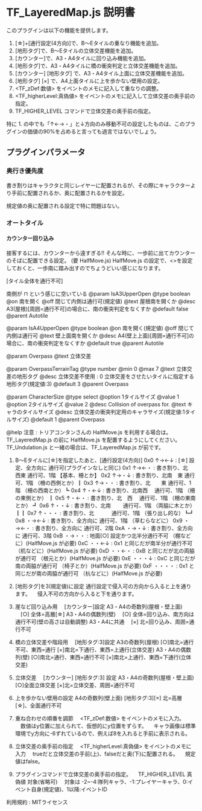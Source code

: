 # TF_LayeredMap.js 説明書

このプラグインは以下の機能を提供します。

1. [☆]+[通行設定(4方向)]で、B〜Eタイルの重なり機能を追加。
2. [地形タグ]で、B〜Eタイルの立体交差機能を追加。
3. [カウンター]で、A3・A4タイルに回り込み機能を追加。
4. [地形タグ]で、A3・A4タイルに橋の衝突判定と立体交差機能を追加。
5. [カウンター] [地形タグ] で、A3・A4タイル上面に立体交差機能を追加。
6. [地形タグ] [×] で、A4上面タイルに上を歩かない壁用の設定。
8. <TF_zDef:数値> をイベントのメモに記入して重なりの調整。
9. <TF_higherLevel:真偽値> をイベントのメモに記入して立体交差の奥手前の指定。
10. TF_HIGHER_LEVEL コマンドで立体交差の奥手前の指定。

特に 1. の中でも「↑←→・」と↓方向のみ移動不可の設定したものは、このプラグインの価値の90%を占めると言っても過言ではないでしょう。

## プラグインパラメータ
  
### 奥行き優先度
書き割りはキャラクタと同じレイヤーに配置されるが、その際にキャラクターより手前に配置されるか、奥に配置されるかを設定。

規定値の奥に配置される設定で特に問題はない。

### オートタイル
#### カウンター回り込み
接客するには、カウンターから遠すぎる!!
そんな時に、一歩前に出てカウンターのそばに配置できる設定。
(要 HalfMove.js)
HalfMove.js の設定で、<>を設定しておくと、一歩南に踏み出すのでちょうどいい感じになります。


[タイル全体を通行不可]

南側が ⊓ という感じに空いている
@param IsA3UpperOpen
@type boolean
@on 南を開く
@off 閉じて内側は通行可(規定値)
@text 屋根南を開くか
@desc A3(屋根)[周囲=通行不可]の場合に、南の衝突判定をなくすか
@default false
@parent Autotile

@param IsA4UpperOpen
@type boolean
@on 南を開く(規定値)
@off 閉じて内側は通行可
@text 壁上面南を開くか
@desc A4(壁上上面)[周囲=通行不可]の場合に、南の衝突判定をなくすか
@default true
@parent Autotile


@param Overpass
@text 立体交差

@param OverpassTerrainTag
@type number
@min 0
@max 7
@text 立体交差の地形タグ
@desc 立体交差不使用 : 0
立体交差をさせたいタイルに指定する地形タグ(規定値:3)
@default 3
@parent Overpass

@param CharacterSize
@type select
@option 1タイルサイズ
@value 1
@option 2タイルサイズ
@value 2
@desc Collision of overpass for.
@text キャラのタイルサイズ
@desc 立体交差の衝突判定用のキャラサイズ(規定値:1タイルサイズ)
@default 1
@parent Overpass


@help 
注意 : トリアコンタンさんの HalfMove.js を利用する場合は。
TF_LayeredMap.js の前に HalfMove.js を配置するようにしてください。
TF_Undulation.js と一緒の場合は、TF_LayeredMap.js が前です。


1. B〜Eタイルに[☆]を指定したあと、[通行設定(4方向)]
     0x0 ↑→←↓ : [☆] 設定、全方向に 通行可(プラグインなしと同じ)
     0x1 ↑→←・ : 書き割り、北　西東 通行可、1階 【基本、柵とか】
     0x2 ↑→・↓ : 書き割り、北南　東 通行可、1階 （柵の西側とか）┃
     0x3 ↑→・・ : 書き割り、北　　東 通行可、1階 （柵の西南とか）┗
     0x4 ↑・←↓ : 書き割り、北南西　 通行可、1階 （柵の東側とか）   ┃
     0x5 ↑・←・ : 書き割り、北　西　 通行可、1階 （柵の東南とか）   ┛
     0x6 ↑・・↓ : 書き割り、北南　　 通行可、1階 （両脇に木とか）┃┃
     0x7 ↑・・・ : 書き割り、北　　　 通行可、1階 （張り出し的な）┗┛
     0x8 ・→←↓ : 書き割り、全方向に 通行可、1階 （草むらなどに）
     0x9 ・→←・ : 書き割り、全方向に 通行可、2階
     0xA ・→・↓ : 書き割り、全方向に 通行可、3階
     0xB ・→・・ : 地面[○] 設定かつ北半分通行不可 （棚などに）(HalfMove.js が必要)
     0xC ・・←↓ : 0x1 と同じだが南半分が通行不可 （机などに）(HalfMove.js が必要)
     0xD ・・←・ : 0xB と同じだが北の両脇が通行可 （根元とか）(HalfMove.js が必要)
     0xE ・・・↓ : 0xC と同じだが南の両脇が通行可 （椅子とか）(HalfMove.js が必要)
     0xF ・・・・ : 0x1 と同じだが南の両脇が通行可 （杭などに）(HalfMove.js が必要)

2. [地形タグ]を3(規定値)に設定
     通行設定で侵入可の方向から入ると上を通ります。
　侵入不可の方向から入ると下を通ります。

3. 崖など回り込み用
　[カウンター]設定
     A3・A4の奇数列(屋根・壁上面)
     　[○] 全体=高層[☆]
     A3・A4の偶数列(壁)
     　[○] 全体=回り込み、南方向は通行不可(壁の高さは自動調整)
     A3・A4に共通
     　[×] 北=回り込み、周囲=通行不可

4.  橋の立体交差や階段用
　[地形タグ:3]設定
     A3の奇数列(屋根)
         [○]南北=通行不可、東西=通行
         [×]南北=下通行、東西=上通行(立体交差)
     A3・A4の偶数列(壁)
         [○]南北=通行、東西=通行不可
         [×]南北=上通行、東西=下通行(立体交差)

5.  立体交差
　[カウンター] [地形タグ:3] 設定
     A3・A4の奇数列(屋根・壁上面)
         [○]全面立体交差
         [×]北=立体交差、周囲=通行不可

6.  上を歩かない壁用の設定
     A4の奇数列(壁上面)
         [地形タグ:3][×] 北=高層[☆]、全面通行不可

8. 重ね合わせの順番を調節
　<TF_zDef:数値> をイベントのメモに入力。
　数値はy位置に加えられて、仮想的にy位置をずらす。
　キャラ画像は標準環境でy方向に-6ずれているので、例えば8を入れると手前に表示される。

9. 立体交差の奥手前の指定
　<TF_higherLevel:真偽値> をイベントのメモに入力
　trueだと立体交差の手前(上)、falseだと奥(下)に配置される。
　規定値はfalse。

10. プラグインコマンドで立体交差の奥手前の指定。
　TF_HIGHER_LEVEL 真偽値 対象(省略可)
　対象は -2~-4:隊列キャラ、-1:プレイヤーキャラ、0:イベント自身(規定値)、1以降:イベントID

利用規約 : MITライセンス